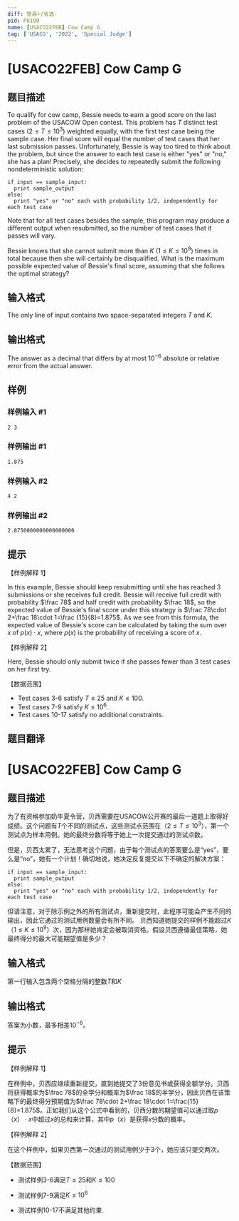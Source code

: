 ```yaml
---
diff: 提高+/省选-
pid: P8190
name: [USACO22FEB] Cow Camp G
tag: ['USACO', '2022', 'Special Judge']
---
```

# [USACO22FEB] Cow Camp G
## 题目描述

To qualify for cow camp, Bessie needs to earn a good score on the last problem of the USACOW Open contest. This problem has $T$ distinct test cases $(2≤T≤10^3)$ weighted equally, with the first test case being the sample case. Her final score will equal the number of test cases that her last submission passes.
Unfortunately, Bessie is way too tired to think about the problem, but since the answer to each test case is either "yes" or "no," she has a plan! Precisely, she decides to repeatedly submit the following nondeterministic solution:
```
if input == sample_input:
  print sample_output
else:
  print "yes" or "no" each with probability 1/2, independently for each test case
```
Note that for all test cases besides the sample, this program may produce a different output when resubmitted, so the number of test cases that it passes will vary.

Bessie knows that she cannot submit more than $K$ $(1≤K≤10^9)$ times in total because then she will certainly be disqualified. What is the maximum possible expected value of Bessie's final score, assuming that she follows the optimal strategy?
## 输入格式

The only line of input contains two space-separated integers $T$ and $K$.
## 输出格式

The answer as a decimal that differs by at most $10^{−6}$ absolute or relative error from the actual answer.
## 样例

### 样例输入 #1
```
2 3
```
### 样例输出 #1
```
1.875
```
### 样例输入 #2
```
4 2
```
### 样例输出 #2
```
2.8750000000000000000
```
## 提示

【样例解释 1】

In this example, Bessie should keep resubmitting until she has reached 3 submissions or she receives full credit. Bessie will receive full credit with probability $\frac 78$ and half credit with probability $\frac 18$, so the expected value of Bessie's final score under this strategy is $\frac 78\cdot 2+\frac 18\cdot 1=\frac {15}{8}=1.875$. As we see from this formula, the expected value of Bessie's score can be calculated by taking the sum over $x$ of $p(x)\cdot x$, where $p(x)$ is the probability of receiving a score of $x$.

【样例解释 2】

Here, Bessie should only submit twice if she passes fewer than 3 test cases on her first try.

【数据范围】

- Test cases 3-6 satisfy $T≤25$ and $K≤100$.
- Test cases 7-9 satisfy $K≤10^6$.
- Test cases 10-17 satisfy no additional constraints.
## 题目翻译

# [USACO22FEB] Cow Camp G

## 题目描述
为了有资格参加奶牛夏令营，贝西需要在USACOW公开赛的最后一道题上取得好成绩。这个问题有$T$个不同的测试点，这些测试点范围在$（2≤T≤10^3）$，第一个测试点为样本用例。她的最终分数将等于她上一次提交通过的测试点数。

但是，贝西太累了，无法思考这个问题，由于每个测试点的答案要么是“yes”，要么是“no”，她有一个计划！确切地说，她决定反复提交以下不确定的解决方案：
```
if input == sample_input:
  print sample_output
else:
  print "yes" or "no" each with probability 1/2, independently for each test case
```
但请注意，对于除示例之外的所有测试点，重新提交时，此程序可能会产生不同的输出，因此它通过的测试用例数量会有所不同。
贝西知道她提交的样例不能超过$K （1≤K≤10^9）$次，因为那样她肯定会被取消资格。假设贝西遵循最佳策略，她最终得分的最大可能期望值是多少？

## 输入格式

第一行输入包含两个空格分隔的整数$T$和$K$

## 输出格式



答案为小数，最多相差$10^{−6}$。
## 提示

【样例解释 1】


在样例中，贝西应继续重新提交，直到她提交了3份意见书或获得全额学分。贝西将获得概率为$\frac 78$的全学分和概率为$\frac 18$的半学分，因此贝西在该策略下的最终得分预期值为$\frac 78\cdot 2+\frac 18\cdot 1=\frac{15}{8}=1.875$。正如我们从这个公式中看到的，贝西分数的期望值可以通过取$p（x）\cdot x$中超过$x$的总和来计算，其中$p（x）$是获得$x$分数的概率。

【样例解释 2】

在这个样例中，如果贝西第一次通过的测试用例少于3个，她应该只提交两次。

【数据范围】

- 测试样例3-6满足$T≤25$和$K≤100$

- 测试样例7-9满足$K≤10^6$

- 测试样例10-17不满足其他约束.
